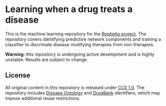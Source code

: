 # Learning when a drug treats a disease

This is the machine learning repository for the [Rephetio project](http://thinklab.com/p/rephetio "Rephetio on Thinklab · Repurposing drugs on a hetnet"). The repository covers identifying predictive network components and training a classifier to discrimate disease modifying therapies from non-therapies.

**Warning:** this repository is undergoing active development and is highly unstable. Results are subject to change.

## License

All original content in this repository is released under [CC0 1.0](https://creativecommons.org/publicdomain/zero/1.0/ "CC0 1.0 Universal · Public Domain Dedication"). The repository includes [Disease Ontology](http://disease-ontology.org/) and [DrugBank](http://www.drugbank.ca/) identifiers, which may impose additional reuse restrictions.

